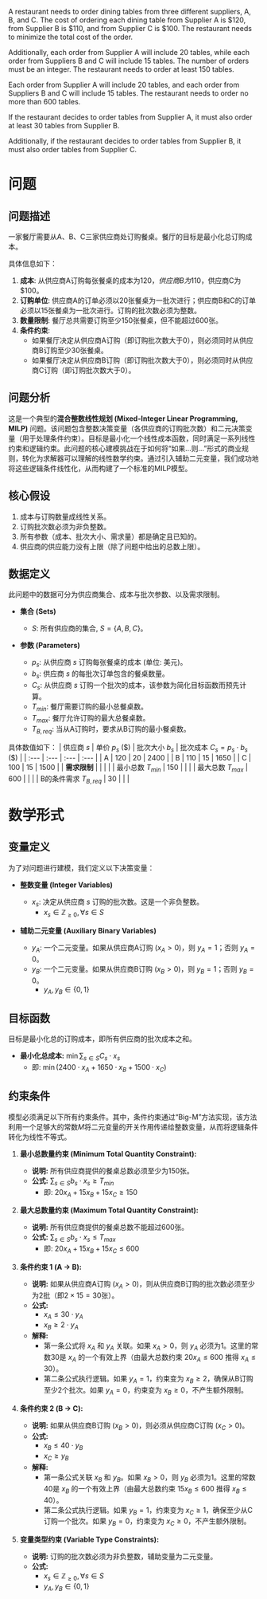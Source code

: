 A restaurant needs to order dining tables from three different suppliers, A, B, and C. The cost of ordering each dining table from Supplier A is $120, from Supplier B is $110, and from Supplier C is $100. The restaurant needs to minimize the total cost of the order.

Additionally, each order from Supplier A will include 20 tables, while each order from Suppliers B and C will include 15 tables. The number of orders must be an integer. The restaurant needs to order at least 150 tables.

Each order from Supplier A will include 20 tables, and each order from Suppliers B and C will include 15 tables. The restaurant needs to order no more than 600 tables.

If the restaurant decides to order tables from Supplier A, it must also order at least 30 tables from Supplier B.

Additionally, if the restaurant decides to order tables from Supplier B, it must also order tables from Supplier C.

# 问题

## 问题描述
一家餐厅需要从A、B、C三家供应商处订购餐桌。餐厅的目标是最小化总订购成本。

具体信息如下：
1.  **成本**: 从供应商A订购每张餐桌的成本为$120，供应商B为$110，供应商C为$100。
2.  **订购单位**: 供应商A的订单必须以20张餐桌为一批次进行；供应商B和C的订单必须以15张餐桌为一批次进行。订购的批次数必须为整数。
3.  **数量限制**: 餐厅总共需要订购至少150张餐桌，但不能超过600张。
4.  **条件约束**:
    *   如果餐厅决定从供应商A订购（即订购批次数大于0），则必须同时从供应商B订购至少30张餐桌。
    *   如果餐厅决定从供应商B订购（即订购批次数大于0），则必须同时从供应商C订购（即订购批次数大于0）。

## 问题分析
这是一个典型的**混合整数线性规划 (Mixed-Integer Linear Programming, MILP)** 问题。该问题包含整数决策变量（各供应商的订购批次数）和二元决策变量（用于处理条件约束）。目标是最小化一个线性成本函数，同时满足一系列线性约束和逻辑约束。此问题的核心建模挑战在于如何将“如果...则...”形式的商业规则，转化为求解器可以理解的线性数学约束。通过引入辅助二元变量，我们成功地将这些逻辑条件线性化，从而构建了一个标准的MILP模型。

## 核心假设
1.  成本与订购数量成线性关系。
2.  订购批次数必须为非负整数。
3.  所有参数（成本、批次大小、需求量）都是确定且已知的。
4.  供应商的供应能力没有上限（除了问题中给出的总数上限）。

## 数据定义
此问题中的数据可分为供应商集合、成本与批次参数、以及需求限制。

*   **集合 (Sets)**
    *   $S$: 所有供应商的集合, $S = \{A, B, C\}$。

*   **参数 (Parameters)**
    *   $p_s$: 从供应商 $s$ 订购每张餐桌的成本 (单位: 美元)。
    *   $b_s$: 供应商 $s$ 的每批次订单包含的餐桌数量。
    *   $C_s$: 从供应商 $s$ 订购一个批次的成本，该参数为简化目标函数而预先计算。
    *   $T_{min}$: 餐厅需要订购的最小总餐桌数。
    *   $T_{max}$: 餐厅允许订购的最大总餐桌数。
    *   $T_{B,req}$: 当从A订购时，要求从B订购的最小餐桌数。

具体数值如下：
| 供应商 $s$ | 单价 $p_s$ ($) | 批次大小 $b_s$ | 批次成本 $C_s = p_s \cdot b_s$ ($) |
| :--- | :--- | :--- | :--- |
| A | 120 | 20 | 2400 |
| B | 110 | 15 | 1650 |
| C | 100 | 15 | 1500 |
| **需求限制** | | | |
| 最小总数 $T_{min}$ | 150 | | |
| 最大总数 $T_{max}$ | 600 | | |
| B的条件需求 $T_{B,req}$ | 30 | | |

# 数学形式

## 变量定义
为了对问题进行建模，我们定义以下决策变量：

*   **整数变量 (Integer Variables)**
    *   $x_s$: 决定从供应商 $s$ 订购的批次数。这是一个非负整数。
        *   $x_s \in \mathbb{Z}_{\ge 0}, \forall s \in S$

*   **辅助二元变量 (Auxiliary Binary Variables)**
    *   $y_A$: 一个二元变量。如果从供应商A订购 ($x_A > 0$)，则 $y_A=1$；否则 $y_A=0$。
    *   $y_B$: 一个二元变量。如果从供应商B订购 ($x_B > 0$)，则 $y_B=1$；否则 $y_B=0$。
        *   $y_A, y_B \in \{0, 1\}$

## 目标函数
目标是最小化总的订购成本，即所有供应商的批次成本之和。
*   **最小化总成本:** $\min \sum_{s \in S} C_s \cdot x_s$
    *   即: $\min (2400 \cdot x_A + 1650 \cdot x_B + 1500 \cdot x_C)$

## 约束条件
模型必须满足以下所有约束条件。其中，条件约束通过“Big-M”方法实现，该方法利用一个足够大的常数$M$将二元变量的开关作用传递给整数变量，从而将逻辑条件转化为线性不等式。

1.  **最小总数量约束 (Minimum Total Quantity Constraint):**
    *   **说明:** 所有供应商提供的餐桌总数必须至少为150张。
    *   **公式:** $\sum_{s \in S} b_s \cdot x_s \ge T_{min}$
        *   即: $20x_A + 15x_B + 15x_C \ge 150$

2.  **最大总数量约束 (Maximum Total Quantity Constraint):**
    *   **说明:** 所有供应商提供的餐桌总数不能超过600张。
    *   **公式:** $\sum_{s \in S} b_s \cdot x_s \le T_{max}$
        *   即: $20x_A + 15x_B + 15x_C \le 600$

3.  **条件约束 1 (A $\rightarrow$ B):**
    *   **说明:** 如果从供应商A订购 ($x_A > 0$)，则从供应商B订购的批次数必须至少为2批（即$2 \times 15 = 30$张）。
    *   **公式:**
        *   $x_A \le 30 \cdot y_A$
        *   $x_B \ge 2 \cdot y_A$
    *   **解释:**
        *   第一条公式将 $x_A$ 和 $y_A$ 关联。如果 $x_A > 0$，则 $y_A$ 必须为1。这里的常数30是 $x_A$ 的一个有效上界（由最大总数约束 $20x_A \le 600$ 推得 $x_A \le 30$）。
        *   第二条公式执行逻辑。如果 $y_A=1$，约束变为 $x_B \ge 2$，确保从B订购至少2个批次。如果 $y_A=0$，约束变为 $x_B \ge 0$，不产生额外限制。

4.  **条件约束 2 (B $\rightarrow$ C):**
    *   **说明:** 如果从供应商B订购 ($x_B > 0$)，则必须从供应商C订购 ($x_C > 0$)。
    *   **公式:**
        *   $x_B \le 40 \cdot y_B$
        *   $x_C \ge y_B$
    *   **解释:**
        *   第一条公式关联 $x_B$ 和 $y_B$。如果 $x_B > 0$，则 $y_B$ 必须为1。这里的常数40是 $x_B$ 的一个有效上界（由最大总数约束 $15x_B \le 600$ 推得 $x_B \le 40$）。
        *   第二条公式执行逻辑。如果 $y_B=1$，约束变为 $x_C \ge 1$，确保至少从C订购一个批次。如果 $y_B=0$，约束变为 $x_C \ge 0$，不产生额外限制。

5.  **变量类型约束 (Variable Type Constraints):**
    *   **说明:** 订购的批次数必须为非负整数，辅助变量为二元变量。
    *   **公式:**
        *   $x_s \in \mathbb{Z}_{\ge 0}, \forall s \in S$
        *   $y_A, y_B \in \{0, 1\}$